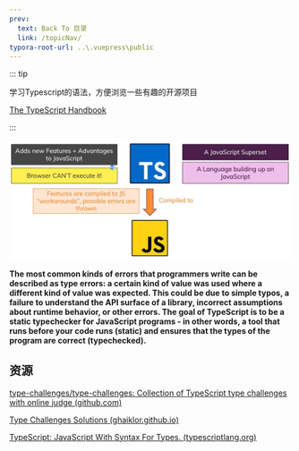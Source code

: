 ```yaml
---
prev:
  text: Back To 目录
  link: /topicNav/
typora-root-url: ..\.vuepress\public
---
```




::: tip 

学习Typescript的语法，方便浏览一些有趣的开源项目

[The TypeScript Handbook](https://www.typescriptlang.org/docs/handbook/intro.html) 



:::

![202111300318592](../.vuepress/public/images/typescript/202111300318592.png)

**The most common kinds of errors that programmers write can be described as type errors: a certain kind of value was used where a different kind of value was expected. This could be due to simple typos, a failure to understand the API surface of a library, incorrect assumptions about runtime behavior, or other errors. The goal of TypeScript is to be a static typechecker for JavaScript programs - in other words, a tool that runs before your code runs (static) and ensures that the types of the program are correct (typechecked).**







## 资源

[type-challenges/type-challenges: Collection of TypeScript type challenges with online judge (github.com)](https://github.com/type-challenges/type-challenges)

[Type Challenges Solutions (ghaiklor.github.io)](https://ghaiklor.github.io/type-challenges-solutions/en/)

[TypeScript: JavaScript With Syntax For Types. (typescriptlang.org)](https://www.typescriptlang.org/)
